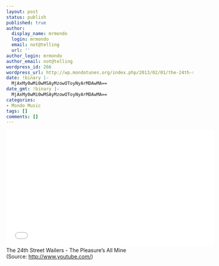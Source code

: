 ```yaml
---
layout: post
status: publish
published: true
author:
  display_name: mrmondo
  login: mrmondo
  email: not@telling
  url: ''
author_login: mrmondo
author_email: not@telling
wordpress_id: 266
wordpress_url: http://wp.mondotunes.org/index.php/2013/02/01/the-24th-street-wailers-the-pleasures-all-mine/
date: !binary |-
  MjAxMy0wMi0wMSAyMzowOToyNyArMDAwMA==
date_gmt: !binary |-
  MjAxMy0wMi0wMSAyMzowOToyNyArMDAwMA==
categories:
- Mondo Music
tags: []
comments: []
---
```

<iframe width="560" height="315" src="//www.youtube.com/embed/3rA9ioo-sCI" frameborder="0"> </iframe>
The 24th Street Wailers - The Pleasure&#8217;s All Mine
<div class="attribution">(<span>Source:</span> <a href="http://www.youtube.com/">http://www.youtube.com/</a>)</div>
